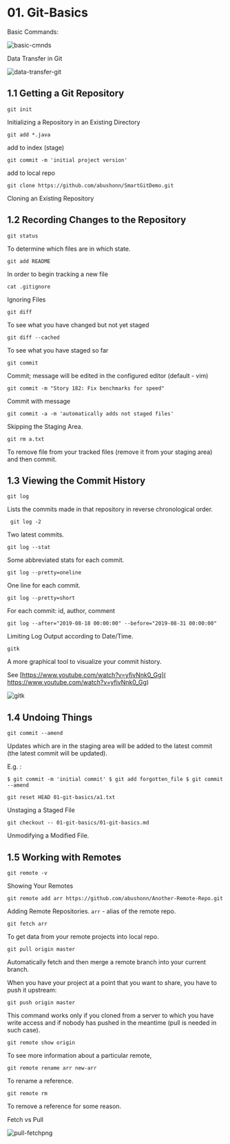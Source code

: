 # 01. Git-Basics 
Basic Commands:

![basic-cmnds](C:\temp\git\Git-Studies\01-git-basics\basic-cmnds.jpg)



Data Transfer in Git

![data-transfer-git](C:\temp\git\Git-Studies\01-git-basics\data-transfer-git.jpg)



##  1.1 Getting a Git Repository

`git init`

Initializing a Repository in an Existing Directory

`git add *.java`

add to index (stage)

`git commit -m 'initial project version'`

add to local repo

`git clone https://github.com/abushonn/SmartGitDemo.git`

Cloning an Existing Repository



##  1.2 Recording Changes to the Repository

`git status`

To determine which files are in which state.

`git add README`

In order to begin tracking a new file

`cat .gitignore`

Ignoring Files

`git diff`

To see what you have changed but not yet staged

`git diff --cached`

To see what you have staged so far

`git commit`

Commit; message will be edited in the configured editor (default - vim) 

`git commit -m "Story 182: Fix benchmarks for speed"`

Commit with message

`git commit -a -m 'automatically adds not staged files'`

Skipping the Staging Area.

`git rm a.txt`

To remove file from your tracked files (remove it from your staging area) and then commit. 



##  1.3 Viewing the Commit History

`git log`

Lists the commits made in that repository in reverse chronological order.

` git log -2`

Two latest commits.

`git log --stat`

Some abbreviated stats for each commit.

`git log --pretty=oneline`

One line for each commit.

`git log --pretty=short`

For each commit: id, author, comment

`git log --after="2019-08-18 00:00:00" --before="2019-08-31 00:00:00"`

Limiting Log Output according to Date/Time.

`gitk`

A more graphical tool to visualize your commit history.

See [https://www.youtube.com/watch?v=yfivNnk0_Gg]( https://www.youtube.com/watch?v=yfivNnk0_Gg)

 

![gitk](C:\temp\git\Git-Studies\01-git-basics\gitk.jpg)



## 1.4 Undoing Things

`git commit --amend`

Updates which are in the staging area will be added to the latest commit (the latest commit will be updated).

E.g. :

`$ git commit -m 'initial commit'
$ git add forgotten_file
$ git commit --amend`



`git reset HEAD 01-git-basics/a1.txt`

Unstaging a Staged File

`git checkout -- 01-git-basics/01-git-basics.md`

Unmodifying a Modified File.  



## 1.5 Working with Remotes

`git remote -v` 

Showing Your Remotes

`git remote add arr https://github.com/abushonn/Another-Remote-Repo.git`

Adding Remote Repositories. `arr` - alias of the remote repo.

`git fetch arr`

To get data from your remote projects into local repo.

`git pull origin master`

Automatically fetch and then merge a remote branch into your current branch.

When you have your project at a point that you want to share, you have to push it upstream:

`git push origin master`

This command works only if you cloned from a server to which you have write access and if nobody has pushed in the meantime (pull is needed in such case).

`git remote show origin`

To see more information about a particular remote,

`git remote rename arr new-arr`

To rename a reference.

`git remote rm`

 To remove a reference for some reason.



Fetch vs Pull



![pull-fetchpng](C:\temp\git\Git-Studies\01-git-basics\pull-fetchpng.png)

